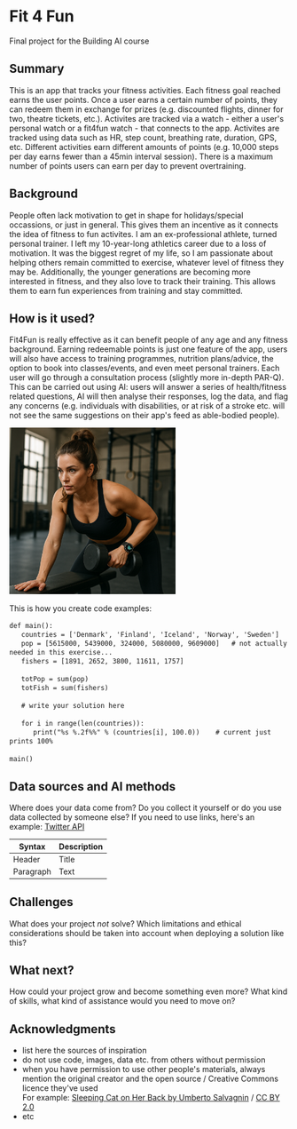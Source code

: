 # Fit 4 Fun

Final project for the Building AI course

## Summary

This is an app that tracks your fitness activities. Each fitness goal reached earns the user points. Once a user earns a certain number of points, they can redeem them in exchange for prizes (e.g. discounted flights, dinner for two, theatre tickets, etc.). Activites are tracked via a watch - either a user's personal watch or a fit4fun watch - that connects to the app. Activites are tracked using data such as HR, step count, breathing rate, duration, GPS, etc. Different activities earn different amounts of points (e.g. 10,000 steps per day earns fewer than a 45min interval session). There is a maximum number of points users can earn per day to prevent overtraining.


## Background

People often lack motivation to get in shape for holidays/special occassions, or just in general. This gives them an incentive as it connects the idea of fitness to fun activites. I am an ex-professional athlete, turned personal trainer. I left my 10-year-long athletics career due to a loss of motivation. It was the biggest regret of my life, so I am passionate about helping others remain committed to exercise, whatever level of fitness they may be. Additionally, the younger generations are becoming more interested in fitness, and they also love to track their training. This allows them to earn fun experiences from training and stay committed.


## How is it used?

Fit4Fun is really effective as it can benefit people of any age and any fitness background. Earning redeemable points is just one feature of the app, users will also have access to training programmes, nutrition plans/advice, the option to book into classes/events, and even meet personal trainers. Each user will go through a consultation process (slightly more in-depth PAR-Q). This can be carried out using AI: users will answer a series of health/fitness related questions, AI will then analyse their responses, log the data, and flag any concerns (e.g. individuals with disabilities, or at risk of a stroke etc. will not see the same suggestions on their app's feed as able-bodied people).


<img src="https://github.com/claudialancejones/fit-2-fly/blob/main/girl%20in%20gym.png" width="300">

This is how you create code examples:
```
def main():
   countries = ['Denmark', 'Finland', 'Iceland', 'Norway', 'Sweden']
   pop = [5615000, 5439000, 324000, 5080000, 9609000]   # not actually needed in this exercise...
   fishers = [1891, 2652, 3800, 11611, 1757]

   totPop = sum(pop)
   totFish = sum(fishers)

   # write your solution here

   for i in range(len(countries)):
      print("%s %.2f%%" % (countries[i], 100.0))    # current just prints 100%

main()
```


## Data sources and AI methods
Where does your data come from? Do you collect it yourself or do you use data collected by someone else?
If you need to use links, here's an example:
[Twitter API](https://developer.twitter.com/en/docs)

| Syntax      | Description |
| ----------- | ----------- |
| Header      | Title       |
| Paragraph   | Text        |

## Challenges

What does your project _not_ solve? Which limitations and ethical considerations should be taken into account when deploying a solution like this?

## What next?

How could your project grow and become something even more? What kind of skills, what kind of assistance would you  need to move on? 


## Acknowledgments

* list here the sources of inspiration 
* do not use code, images, data etc. from others without permission
* when you have permission to use other people's materials, always mention the original creator and the open source / Creative Commons licence they've used
  <br>For example: [Sleeping Cat on Her Back by Umberto Salvagnin](https://commons.wikimedia.org/wiki/File:Sleeping_cat_on_her_back.jpg#filelinks) / [CC BY 2.0](https://creativecommons.org/licenses/by/2.0)
* etc
